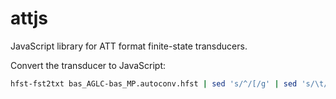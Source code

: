 # attjs

JavaScript library for ATT format finite-state transducers.

Convert the transducer to JavaScript:
```bash
hfst-fst2txt bas_AGLC-bas_MP.autoconv.hfst | sed 's/^/[/g' | sed 's/\t/,/1' | sed 's/\t/,"/1'  | sed 's/\t/","/1' | sed 's/\t/",/1' | sed 's/$/],/g'
```

